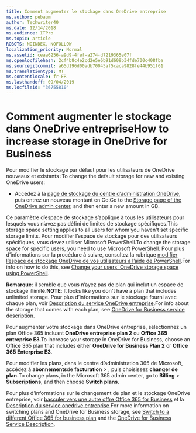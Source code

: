 ```yaml
---
title: Comment augmenter le stockage dans OneDrive entreprise
ms.author: pebaum
author: Techwriter40
ms.date: 12/14/2018
ms.audience: ITPro
ms.topic: article
ROBOTS: NOINDEX, NOFOLLOW
localization_priority: Normal
ms.assetid: ceaa6256-a9d9-4fef-a274-d7219365e07f
ms.openlocfilehash: 2cf4b8c4e2cd2e5e6b91d609b34fde700c408fba
ms.sourcegitcommit: a65d196d00adb70045af5caca9828fe44b951f61
ms.translationtype: MT
ms.contentlocale: fr-FR
ms.lasthandoff: 09/04/2019
ms.locfileid: "36755810"
---
```

# <a name="how-to-increase-storage-in-onedrive-for-business"></a><span data-ttu-id="bf04e-102">Comment augmenter le stockage dans OneDrive entreprise</span><span class="sxs-lookup"><span data-stu-id="bf04e-102">How to increase storage in OneDrive for Business</span></span>

<span data-ttu-id="bf04e-103">Pour modifier le stockage par défaut pour les utilisateurs de OneDrive nouveaux et existants :</span><span class="sxs-lookup"><span data-stu-id="bf04e-103">To change the default storage for new and existing OneDrive users:</span></span>
  
- <span data-ttu-id="bf04e-104">Accédez à la [page de stockage du centre d’administration OneDrive](https://admin.onedrive.com/?v=StorageSettings), puis entrez un nouveau montant en Go.</span><span class="sxs-lookup"><span data-stu-id="bf04e-104">Go to the [Storage page of the OneDrive admin center](https://admin.onedrive.com/?v=StorageSettings), and then enter a new amount in GB.</span></span>
    
<span data-ttu-id="bf04e-105">Ce paramètre d’espace de stockage s’applique à tous les utilisateurs pour lesquels vous n’avez pas défini de limites de stockage spécifiques.</span><span class="sxs-lookup"><span data-stu-id="bf04e-105">This storage space setting applies to all users for whom you haven't set specific storage limits.</span></span> <span data-ttu-id="bf04e-106">Pour modifier l’espace de stockage pour des utilisateurs spécifiques, vous devez utiliser Microsoft PowerShell.</span><span class="sxs-lookup"><span data-stu-id="bf04e-106">To change the storage space for specific users, you need to use Microsoft PowerShell.</span></span> <span data-ttu-id="bf04e-107">Pour plus d’informations sur la procédure à suivre, consultez la rubrique [modifier l’espace de stockage OneDrive de vos utilisateurs à l’aide de PowerShell](https://go.microsoft.com/fwlink/?linkid=866402).</span><span class="sxs-lookup"><span data-stu-id="bf04e-107">For info on how to do this, see [Change your users' OneDrive storage space using PowerShell](https://go.microsoft.com/fwlink/?linkid=866402).</span></span> 
  
 <span data-ttu-id="bf04e-108">**Remarque**: il semble que vous n’ayez pas de plan qui inclut un espace de stockage illimité.</span><span class="sxs-lookup"><span data-stu-id="bf04e-108">**NOTE**: It looks like you don't have a plan that includes unlimited storage.</span></span> <span data-ttu-id="bf04e-109">Pour plus d’informations sur le stockage fourni avec chaque plan, voir [Description du service OneDrive entreprise](https://go.microsoft.com/fwlink/p/?LinkID=826071).</span><span class="sxs-lookup"><span data-stu-id="bf04e-109">For info about the storage that comes with each plan, see [OneDrive for Business service description](https://go.microsoft.com/fwlink/p/?LinkID=826071).</span></span>
  
<span data-ttu-id="bf04e-110">Pour augmenter votre stockage dans OneDrive entreprise, sélectionnez un plan Office 365 incluant **OneDrive entreprise plan 2** ou **Office 365 entreprise E3**.</span><span class="sxs-lookup"><span data-stu-id="bf04e-110">To increase your storage in OneDrive for Business, choose an Office 365 plan that includes either **OneDrive for Business Plan 2** or **Office 365 Enterprise E3**.</span></span> 
  
<span data-ttu-id="bf04e-111">Pour modifier les plans, dans le centre d’administration 365 de Microsoft, accédez à **abonnements**de **facturation** \> , puis choisissez **changer de plan.**</span><span class="sxs-lookup"><span data-stu-id="bf04e-111">To change plans, in the Microsoft 365 admin center, go to **Billing** \> **Subscriptions**, and then choose **Switch plans.**</span></span>
  
<span data-ttu-id="bf04e-112">Pour plus d’informations sur le changement de plan et le stockage OneDrive entreprise, voir [basculer vers une autre offre Office 365 for Business](https://go.microsoft.com/fwlink/?LinkId=2031117) et la [Description du service onedrive entreprise](https://go.microsoft.com/fwlink/?LinkId-2031122).</span><span class="sxs-lookup"><span data-stu-id="bf04e-112">For more information on switching plans and OneDrive for Business storage, see [Switch to a different Office 365 for business plan](https://go.microsoft.com/fwlink/?LinkId=2031117) and the [OneDrive for Business Service Description](https://go.microsoft.com/fwlink/?LinkId-2031122).</span></span>
  

